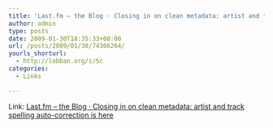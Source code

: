 ```yaml
---
title: 'Last.fm – the Blog · Closing in on clean metadata: artist and track spelling auto-correction is here'
author: admin
type: posts
date: 2009-01-30T18:35:33+00:00
url: /posts/2009/01/30/74366264/
yourls_shorturl:
  - http://lobban.org/i/5c
categories:
  - Links

---
```

Link: [Last.fm – the Blog · Closing in on clean metadata: artist and track spelling auto-correction is here][1]

 [1]: http://blog.last.fm/2009/01/29/closing-in-on-clean-metadata-artist-and-track-spelling-auto-correction-is-here